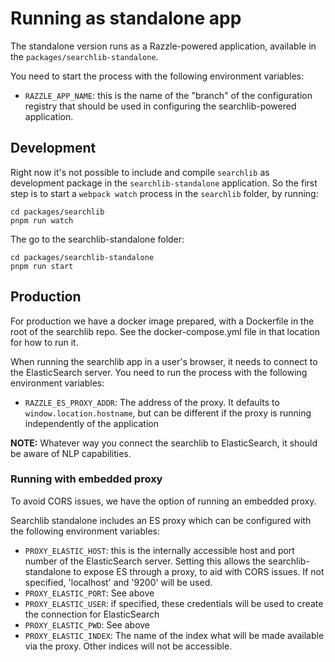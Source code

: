 # Running as standalone app


The standalone version runs as a Razzle-powered application, available in the
`packages/searchlib-standalone`.

You need to start the process with the following environment variables:

- `RAZZLE_APP_NAME`: this is the name of the "branch" of the configuration
  registry that should be used in configuring the searchlib-powered
  application.


## Development

Right now it's not possible to include and compile `searchlib` as development
package in the `searchlib-standalone` application. So the first step is to
start a `webpack watch` process in the `searchlib` folder, by running:

```
cd packages/searchlib
pnpm run watch
```

The go to the searchlib-standalone folder:

```
cd packages/searchlib-standalone
pnpm run start
```

## Production

For production we have a docker image prepared, with a Dockerfile in the root
of the searchlib repo. See the docker-compose.yml file in that location for how
to run it.

When running the searchlib app in a user's browser, it needs to connect to the
ElasticSearch server. You need to run the process with the following
environment variables:

- `RAZZLE_ES_PROXY_ADDR`: The address of the proxy. It defaults to
  `window.location.hostname`, but can be different if the proxy is running
  independently of the application

**NOTE:** Whatever way you connect the searchlib to ElasticSearch, it should
be aware of NLP capabilities.

### Running with embedded proxy

To avoid CORS issues, we have the option of running an embedded proxy.

Searchlib standalone includes an ES proxy which can be configured with the
following environment variables:

- `PROXY_ELASTIC_HOST`: this is the internally accessible
  host and port number of the ElasticSearch server. Setting this allows the
  searchlib-standalone to expose ES through a proxy, to aid with CORS issues.
  If not specified, 'localhost' and '9200' will be used.
- `PROXY_ELASTIC_PORT`: See above
- `PROXY_ELASTIC_USER`: if specified, these credentials will be used to create
  the connection for ElasticSearch
- `PROXY_ELASTIC_PWD`: See above
- `PROXY_ELASTIC_INDEX`: The name of the index what will be made available via
  the proxy. Other indices will not be accessible.
